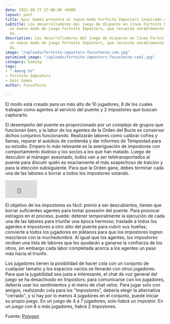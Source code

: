 ```yaml
---
date: 2021-08-27 17:00:00 +0300
layout: post
title: Epic Games presenta el nuevo modo Fortnite Impostors inspirado en Among Us
subtitle: Los desarrolladores del juego de disparos en línea Fortnite han introducido
  un nuevo modo de juego Fortnite Impostors, que recuerda notablemente al juego Among
  Us.
description: Los desarrolladores del juego de disparos en línea Fortnite han introducido
  un nuevo modo de juego Fortnite Impostors, que recuerda notablemente al juego Among
  Us.
image: "/uploads/fortnite-impostors-focustecno-com.jpg"
optimized_image: "/uploads/fortnite-impostors-focustecno-com1.jpg"
category: Gaming
tags:
- " Among Us"
- Fortnite Impostors
- Epic Games
author: FocusTecno

---
```

El modo está creado para un más alto de 10 jugadores, 8 de los cuales trabajan como agentes al servicio del puente y 2 impostores que buscan capturarlo.

El desempeño del puente es proporcionado por un complejo de grupos que funcionan bien, y la labor de los agentes de la Orden del Bucle es conservar dichos conjuntos funcionando. Realizarán labores como calibrar cofres y llamas, reparar el autobús de contienda y dar informes de Tempestad para su estudio. Empero lo más relevante es la averiguación de impostores con comportamiento dudoso y los socios a los que han matado. Luego de descubrir al mánager asesinado, todos van a ser teletransportados al puente para discutir quién es exactamente el más sospechoso de traición y para la elección subsiguiente. Para que la Orden gane, debes terminar cada una de las labores o borrar a todos los impostores votando.

<iframe width="100vh" height="56vw" src="https://www.youtube.com/embed/W1RNbUaCKHA" title="YouTube video player" frameborder="0" allow="accelerometer; autoplay; clipboard-write; encrypted-media; gyroscope; picture-in-picture" allowfullscreen></iframe>

El objetivo de los impostores es fácil: previo a ser descubiertos, tienen que borrar suficientes agentes para tomar posesión del puente. Para provocar estragos en el proceso, puede: detener temporalmente la ejecución de cada una de las labores para triunfar una época hermoso; traslade a todos los agentes e impostores a otro sitio del puente para cubrir sus huellas; convierte a todos los jugadores en plátanos para que los impostores logren mezclarse con la muchedumbre. Al igual que los agentes, los impostores reciben una lista de labores que les ayudarán a ganarse la confianza de los otros, sin embargo cada labor completada acerca a los agentes un paso más hacia el triunfo.

Los jugadores tienen la posibilidad de hacer cola con un conjunto de cualquier tamaño y los espacios vacíos se llenarán con otros jugadores. Para que la jugabilidad sea justa e interesante, el chat de voz general del juego se ha desactivado en Impostors; para comunicarse con los jugadores, debería usar los sentimientos y el menú de chat veloz. Para jugar solo con amigos, realizando cola para los "impostores", debería elegir la alternativa "cerrado", y si hay por lo menos 4 jugadores en el conjunto, puede iniciar su propio juego. En un juego de 4 a 7 jugadores, solo habrá un impostor. En un juego con 8 o más jugadores, habrá 2 impostores.

Fuente: [Polygon](https://www.polygon.com/fortnite/22628692/fortnite-impostors-limited-time-mode-among-us-agents-wild-week-update)